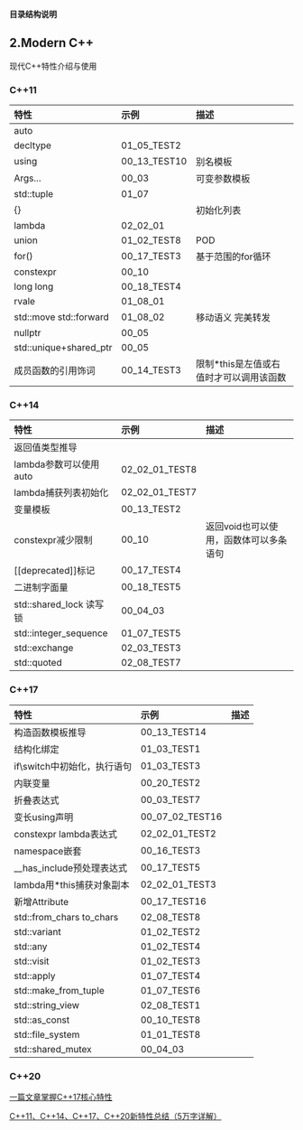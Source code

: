 **目录结构说明**


## 2.Modern C++
现代C++特性介绍与使用
### C++11
|特性|示例|描述|
|:-|:-|:-|
|auto|||
|decltype|01_05_TEST2||
|using                     |00_13_TEST10            |别名模板                |
|Args...                   |00_03                   |可变参数模板            |
|std::tuple                |01_07                   |                       |
|{}                        |                        |初始化列表              |
|lambda                    |02_02_01                |                       |
|union                     |01_02_TEST8             |POD                    |
|for()                      |00_17_TEST3             |基于范围的for循环       |
|constexpr                 |00_10                   |                       |
|long long                 |00_18_TEST4             |                       |
|rvale                     |01_08_01                |                       |
|std::move std::forward    |01_08_02                |移动语义 完美转发       |
|nullptr                   |00_05                   |                       |
|std::unique+shared_ptr    |00_05                   |                       |
|成员函数的引用饰词|00_14_TEST3|限制*this是左值或右值时才可以调用该函数|

### C++14
|特性|示例|描述|
|:-|:-|:-|
|返回值类型推导             |                   ||
|lambda参数可以使用auto     | 02_02_01_TEST8    ||
|lambda捕获列表初始化       | 02_02_01_TEST7    ||
|变量模板                   |00_13_TEST2        ||
|constexpr减少限制          |00_10                |返回void也可以使用，函数体可以多条语句|
|\[\[deprecated]]标记       |00_17_TEST4        ||
|二进制字面量                |00_18_TEST5       ||
|std::shared_lock 读写锁    |00_04_03           ||
|std::integer_sequence     |01_07_TEST5         ||
|std::exchange             |02_03_TEST3         ||
|std::quoted               |02_08_TEST7         ||

### C++17
|特性|示例|描述|
|:-|:-|:-|
|构造函数模板推导              |  00_13_TEST14        ||
|结构化绑定                    | 01_03_TEST1         ||
|if\switch中初始化，执行语句   |  01_03_TEST3         ||
|内联变量                      | 00_20_TEST2         ||
|折叠表达式                    | 00_03_TEST7         ||
|变长using声明                 | 00_07_02_TEST16        ||
|constexpr lambda表达式        | 02_02_01_TEST2      ||
|namespace嵌套                 | 00_16_TEST3        ||
|__has_include预处理表达式     |  00_17_TEST5        ||
|lambda用*this捕获对象副本     |  02_02_01_TEST3     ||
|新增Attribute                 | 00_17_TEST16       ||
|std::from_chars to_chars      | 02_08_TEST8        ||
|std::variant                  | 01_02_TEST2        ||
|std::any                      | 01_02_TEST4        ||
|std::visit                    | 01_02_TEST3        ||
|std::apply                    | 01_07_TEST4        ||
|std::make_from_tuple          | 01_07_TEST6        ||
|std::string_view              | 02_08_TEST1        ||
|std::as_const                 | 00_10_TEST8        ||
|std::file_system              | 01_01_TEST8        ||
|std::shared_mutex             | 00_04_03     ||

### C++20

[一篇文章掌握C++17核心特性](https://oreki.blog.csdn.net/article/details/124345662)

[C++11、C++14、C++17、C++20新特性总结（5万字详解）](https://blog.csdn.net/qq_41854911/article/details/119657617)